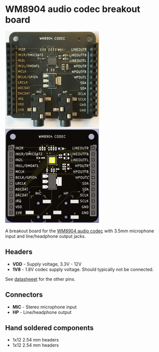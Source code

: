 # WM8904 audio codec breakout board

<img src="wm8904_codec_breakout.jpg" width="300"> 

<img src="wm8904_codec_breakout.png" width="300">

A breakout board for the [WM8904 audio codec](datasheets/1912111437_Cirrus-Logic-WM8904CGEFL-RV_C323845.pdf) with 3.5mm microphone input and line/headphone output jacks.

## Headers

* __VDD__ - Supply voltage,  3.3V - 12V 
* __1V8__ - 1.8V codec supply voltage. Should typically not be connected.

See [datasheeet](datasheets/1912111437_Cirrus-Logic-WM8904CGEFL-RV_C323845.pdf) for the other pins.

## Connectors

* __MIC__ - Stereo microphone input
* __HP__ - Line/headphone output

## Hand soldered components

* 1x12 2.54 mm headers
* 1x12 2.54 mm headers
